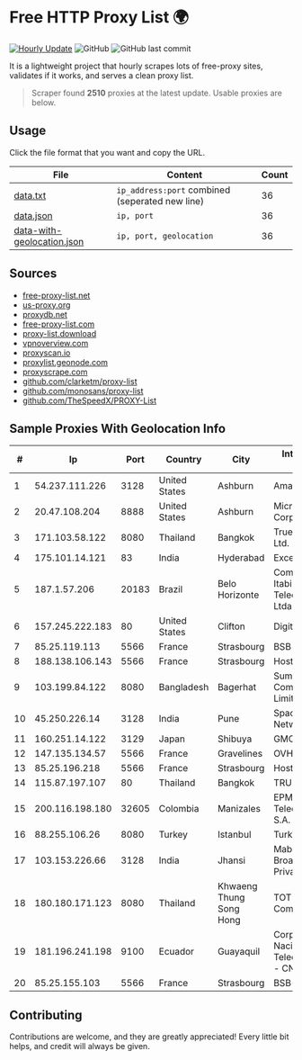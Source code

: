 
# Free HTTP Proxy List 🌍

[![Hourly Update](https://github.com/mertguvencli/http-proxy-list/actions/workflows/main.yml/badge.svg?branch=main)](https://github.com/mertguvencli/http-proxy-list/actions/workflows/main.yml)
![GitHub](https://img.shields.io/github/license/mertguvencli/http-proxy-list)
![GitHub last commit](https://img.shields.io/github/last-commit/mertguvencli/http-proxy-list)

It is a lightweight project that hourly scrapes lots of free-proxy sites, validates if it works, and serves a clean proxy list.


> Scraper found **2510** proxies at the latest update. Usable proxies are below.

## Usage

Click the file format that you want and copy the URL.


|File|Content|Count|
|----|-------|-----|
|[data.txt](https://raw.githubusercontent.com/mertguvencli/http-proxy-list/main/proxy-list/data.txt)|`ip_address:port` combined (seperated new line)|36|
|[data.json](https://raw.githubusercontent.com/mertguvencli/http-proxy-list/main/proxy-list/data.json)|`ip, port`|36|
|[data-with-geolocation.json](https://raw.githubusercontent.com/mertguvencli/http-proxy-list/main/proxy-list/data-with-geolocation.json)|`ip, port, geolocation`|36|

## Sources

* [free-proxy-list.net](https://free-proxy-list.net)
* [us-proxy.org](https://www.us-proxy.org)
* [proxydb.net](http://proxydb.net)
* [free-proxy-list.com](https://free-proxy-list.com/?page=&port=&type%5B%5D=http&type%5B%5D=https&up_time=0&search=Search)
* [proxy-list.download](https://www.proxy-list.download/HTTP)
* [vpnoverview.com](https://vpnoverview.com/privacy/anonymous-browsing/free-proxy-servers)
* [proxyscan.io](https://www.proxyscan.io)
* [proxylist.geonode.com](https://proxylist.geonode.com/api/proxy-list?limit=300&page=1&sort_by=lastChecked&sort_type=desc&protocols=http,https)
* [proxyscrape.com](https://api.proxyscrape.com/v2/?request=displayproxies&protocol=http&timeout=10000&country=all&ssl=all&anonymity=all)
* [github.com/clarketm/proxy-list](https://raw.githubusercontent.com/clarketm/proxy-list/master/proxy-list-raw.txt)
* [github.com/monosans/proxy-list](https://raw.githubusercontent.com/monosans/proxy-list/main/proxies/http.txt)
* [github.com/TheSpeedX/PROXY-List](https://raw.githubusercontent.com/TheSpeedX/PROXY-List/master/http.txt)


## Sample Proxies With Geolocation Info

|#|Ip|Port|Country|City|Internet Service Provider|
|-|--|----|-------|----|-------------------------|
|1|54.237.111.226|3128|United States|Ashburn|Amazon.com, Inc.|
|2|20.47.108.204|8888|United States|Ashburn|Microsoft Corporation|
|3|171.103.58.122|8080|Thailand|Bangkok|True Internet Co., Ltd.|
|4|175.101.14.121|83|India|Hyderabad|ExcellMedia Pvt Ltd|
|5|187.1.57.206|20183|Brazil|Belo Horizonte|Companhia Itabirana TelecomunicaÔÔes Ltda|
|6|157.245.222.183|80|United States|Clifton|DigitalOcean, LLC|
|7|85.25.119.113|5566|France|Strasbourg|BSB-SERVICE|
|8|188.138.106.143|5566|France|Strasbourg|Host Europe GmbH|
|9|103.199.84.122|8080|Bangladesh|Bagerhat|Summit Communication Limited|
|10|45.250.226.14|3128|India|Pune|Space Vision Digital Network Pvt. Ltd|
|11|160.251.14.122|3129|Japan|Shibuya|GMO Internet, Inc|
|12|147.135.134.57|5566|France|Gravelines|OVH SAS|
|13|85.25.196.218|5566|France|Strasbourg|Host Europe GmbH|
|14|115.87.197.107|80|Thailand|Bangkok|TRUEBB|
|15|200.116.198.180|32605|Colombia|Manizales|EPM Telecomunicaciones S.A. E.S.P|
|16|88.255.106.26|8080|Turkey|Istanbul|TurkTelekom|
|17|103.153.226.66|3128|India|Jhansi|Maba Safenet Broadband Services Private Limited|
|18|180.180.171.123|8080|Thailand|Khwaeng Thung Song Hong|TOT Public Company Limited|
|19|181.196.241.198|9100|Ecuador|Guayaquil|Corporacion Nacional De Telecomunicaciones - CNT EP|
|20|85.25.155.103|5566|France|Strasbourg|BSB-SERVICE|



## Contributing

Contributions are welcome, and they are greatly appreciated! Every
little bit helps, and credit will always be given.

